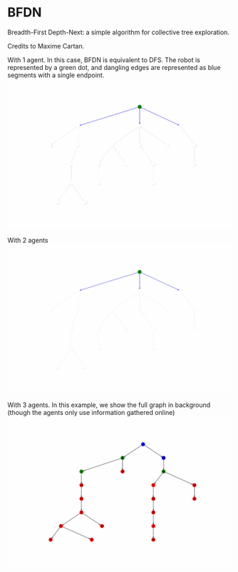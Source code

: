 # BFDN
Breadth-First Depth-Next: a simple algorithm for collective tree exploration. 

Credits to Maxime Cartan. 

With 1 agent. In this case, BFDN is equivalent to DFS. The robot is represented by a green dot, and dangling edges are represented as blue segments with a single endpoint.
![](https://github.com/Romcos/BFDN/blob/main/demo1.gif)

With 2 agents
![](https://github.com/Romcos/BFDN/blob/main/demo2.gif)

With 3 agents. In this example, we show the full graph in background (though the agents only use information gathered online)
![](https://github.com/Romcos/BFDN/blob/main/demo3.gif)
